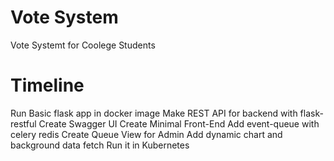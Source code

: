 # Vote System
Vote Systemt for Coolege Students 

# Timeline
Run Basic flask app in docker image
Make REST API for backend with flask-restful
Create Swagger UI
Create Minimal Front-End
Add event-queue with celery redis
Create Queue View for Admin
Add dynamic chart and background data fetch
Run it in Kubernetes



